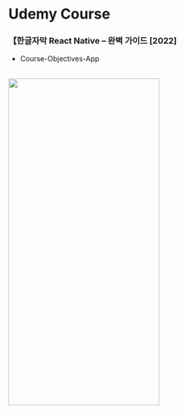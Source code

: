 # Udemy Course
### 【한글자막 React Native – 완벽 가이드 [2022]

- Course-Objectives-App

<br>

<img src="https://user-images.githubusercontent.com/59243729/202177170-f18c5b64-edb2-4de6-bffa-09da2c630976.gif" width="300" height="648"/>
